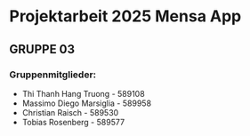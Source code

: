 # Projektarbeit 2025 Mensa App
## GRUPPE 03
### Gruppenmitglieder:
- Thi Thanh Hang Truong - 589108
- Massimo Diego Marsiglia - 589958
- Christian Raisch - 589530
- Tobias Rosenberg - 589577